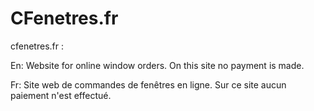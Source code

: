 # CFenetres.fr

cfenetres.fr :

En: Website for online window orders. On this site no payment is made.

Fr: Site web de commandes de fenêtres en ligne. Sur ce site aucun paiement n'est effectué.

